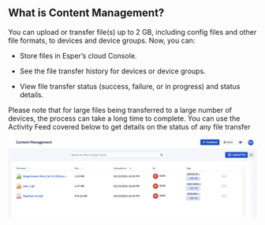 ## What is Content Management?

You can upload or transfer file(s) up to 2 GB, including config files and other file formats, to devices and device groups. Now, you can:

-   Store files in Esper’s cloud Console.
    
-   See the file transfer history for devices or device groups.
    
-   View file transfer status (success, failure, or in progress) and status details.
    

Please note that for large files being transferred to a large number of devices, the process can take a long time to complete. You can use the Activity Feed covered below to get details on the status of any file transfer

![](./images/contentmanagemtnt-main.png)